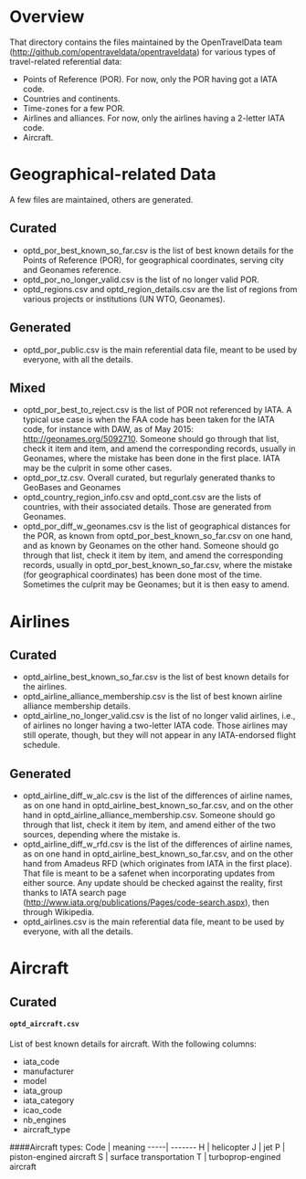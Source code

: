 
Overview
========
That directory contains the files maintained by the OpenTravelData
team (http://github.com/opentraveldata/opentraveldata) for various
types of travel-related referential data:
* Points of Reference (POR). For now, only the POR having got a IATA code.
* Countries and continents.
* Time-zones for a few POR.
* Airlines and alliances. For now, only the airlines having a 2-letter
  IATA code.
* Aircraft.

Geographical-related Data
=========================
A few files are maintained, others are generated.

Curated
-------
* optd_por_best_known_so_far.csv is the list of best known details
  for the Points of Reference (POR), for geographical coordinates,
  serving city and Geonames reference.
* optd_por_no_longer_valid.csv is the list of no longer valid POR.
* optd_regions.csv and optd_region_details.csv are the list of regions
  from various projects or institutions (UN WTO, Geonames).

Generated
---------
* optd_por_public.csv is the main referential data file, meant to be
  used by everyone, with all the details.

Mixed
-----
* optd_por_best_to_reject.csv is the list of POR not referenced by IATA.
  A typical use case is when the FAA code has been taken for the IATA code,
  for instance with DAW, as of May 2015: http://geonames.org/5092710.
  Someone should go through that list, check it item and item, and amend
  the corresponding records, usually in Geonames, where the mistake has been
  done in the first place. IATA may be the culprit in some other cases.
* optd_por_tz.csv. Overall curated, but regurlaly generated thanks to GeoBases
  and Geonames
* optd_country_region_info.csv and optd_cont.csv are the lists of countries,
  with their associated details. Those are generated from Geonames. 
* optd_por_diff_w_geonames.csv is the list of geographical distances
  for the POR, as known from optd_por_best_known_so_far.csv on one hand,
  and as known by Geonames on the other hand.
  Someone should go through that list, check it item by item, and amend
  the corresponding records, usually in optd_por_best_known_so_far.csv,
  where the mistake (for geographical coordinates) has been done most of
  the time. Sometimes the culprit may be Geonames; but it is then easy to amend.

Airlines
========

Curated
-------
* optd_airline_best_known_so_far.csv is the list of best known details
  for the airlines.
* optd_airline_alliance_membership.csv is the list of best known
  airline alliance membership details.
* optd_airline_no_longer_valid.csv is the list of no longer valid airlines,
  i.e., of airlines no longer having a two-letter IATA code. Those airlines
  may still operate, though, but they will not appear in any IATA-endorsed
  flight schedule.

Generated
---------
* optd_airline_diff_w_alc.csv is the list of the differences of airline names,
  as on one hand in optd_airline_best_known_so_far.csv, and on the other
  hand in optd_airline_alliance_membership.csv.
  Someone should go through that list, check it item by item, and amend
  either of the two sources, depending where the mistake is.
* optd_airline_diff_w_rfd.csv is the list of the differences of airline names,
  as on one hand in optd_airline_best_known_so_far.csv, and on the other
  hand from Amadeus RFD (which originates from IATA in the first place).
  That file is meant to be a safenet when incorporating updates from either
  source. Any update should be checked against the reality, first thanks
  to IATA search page (http://www.iata.org/publications/Pages/code-search.aspx),
  then through Wikipedia.
* optd_airlines.csv is the main referential data file, meant to be used
  by everyone, with all the details.


Aircraft
========

Curated
-------
#### `optd_aircraft.csv`
List of best known details for aircraft. With the following columns:
 - iata_code
 - manufacturer
 - model
 - iata_group
 - iata_category
 - icao_code
 - nb_engines
 - aircraft_type

####Aircraft types:
Code | meaning
-----| -------
H    | helicopter
J    | jet
P    | piston-engined aircraft
S    | surface transportation
T    | turboprop-engined aircraft


